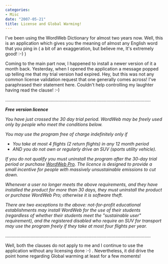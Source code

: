 ```yaml
---
categories:
- Misc
date: "2007-05-21"
title: License and Global Warming!
---
```


I've been using the WordWeb Dictionary for almost two years now. Well, this is an application which gives you the meaning of almost any English word that you ping in ( a bit of an exaggeration, but believe me, It's extremely good! :-) )

Coming to the main part now, I happened to install a newer version of it a month back. Yesterday, when I opened the application a message popped up telling me that my trial version had expired. Hey, but this was not any common license validation request that one generally comes across! I've paraphrased their statement here. Couldn't help controlling my laughter having read the clause! :-)

...................................................................................................................

_**Free version licence**_

_You have just crossed the 30 day trial period. WordWeb may be freely used only by people who meet the conditions below._

_You may use the program free of charge indefinitely only if_

- _You take at most 4 flights (2 return flights) in any 12 month period_
- _AND you do not own or regularly drive an SUV (sports utility vehicle)._

_If you do not qualify you must uninstall the program after the 30-day trial period or purchase [WordWeb Pro](http://wordweb.info/). The licence is designed to provide a small incentive for people with massively unsustainable emissions to cut down._

_Whenever a user no longer meets the above requirements, and they have installed the product for more than 30 days, they must uninstall the product or purchase WordWeb Pro; otherwise it is software theft._

_There are two exceptions to the above: not-for-profit educational establishments may install WordWeb for the use of their students (regardless of whether their students meet the "sustainable user" requirement), and the registered disabled who require an SUV for transport may use the program freely if they take at most four flights per year._

...................................................................................................................

Well, both the clauses do not apply to me and I continue to use the application without any licensing done :-) . Nevertheless, it did drive the point home regarding Global warming at least for a few moments!
